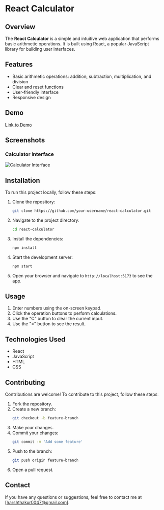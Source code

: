 # React Calculator

## Overview

The **React Calculator** is a simple and intuitive web application that performs basic arithmetic operations. It is built using React, a popular JavaScript library for building user interfaces.

## Features

- Basic arithmetic operations: addition, subtraction, multiplication, and division
- Clear and reset functions
- User-friendly interface
- Responsive design

## Demo

[Link to Demo](http://localhost:5173/)

## Screenshots

### Calculator Interface

![Calculator Interface](src/assets/Screenshots.png)

## Installation

To run this project locally, follow these steps:

1. Clone the repository:
   ```bash
   git clone https://github.com/your-username/react-calculator.git
   ```
2. Navigate to the project directory:
   ```bash
   cd react-calculator
   ```
3. Install the dependencies:
   ```bash
   npm install
   ```
4. Start the development server:
   ```bash
   npm start
   ```
5. Open your browser and navigate to `http://localhost:5173` to see the app.

## Usage

1. Enter numbers using the on-screen keypad.
2. Click the operation buttons to perform calculations.
3. Use the "C" button to clear the current input.
4. Use the "=" button to see the result.

## Technologies Used

- React
- JavaScript
- HTML
- CSS

## Contributing

Contributions are welcome! To contribute to this project, follow these steps:

1. Fork the repository.
2. Create a new branch:
   ```bash
   git checkout -b feature-branch
   ```
3. Make your changes.
4. Commit your changes:
   ```bash
   git commit -m 'Add some feature'
   ```
5. Push to the branch:
   ```bash
   git push origin feature-branch
   ```
6. Open a pull request.

## Contact

If you have any questions or suggestions, feel free to contact me at [harshthakur0047@gmail.com].

